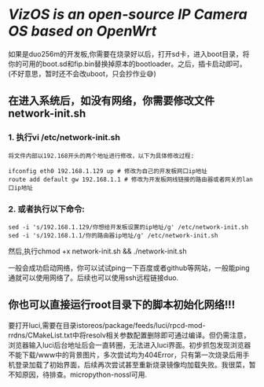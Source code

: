 # *VizOS is an open-source IP Camera OS based on OpenWrt*

如果是duo256m的开发板,你需要在烧录好以后，打开sd卡，进入boot目录，将你的可用的boot.sd和fip.bin替换掉原本的bootloader。之后，插卡启动即可。(不好意思，暂时还不会改uboot，只会抄作业😅)

## 在进入系统后，如没有网络，你需要修改文件network-init.sh
### 1. 执行vi /etc/network-init.sh

    将文件内部以192.168开头的两个地址进行修改，以下为具体修改过程:

    ifconfig eth0 192.168.1.129 up # 修改为自己的开发板网口ip地址
    route add default gw 192.168.1.1 # 修改为开发板网线链接的路由器或者网关的lan口ip地址

### 2. 或者执行以下命令:

    sed -i 's/192.168.1.129/你想给开发板设置的ip地址/g' /etc/network-init.sh
    sed -i 's/192.168.1.1/你的路由器ip地址/g' /etc/network-init.sh
    

然后,执行chmod +x network-init.sh && ./network-init.sh

一般会成功启动网络，你可以试试ping一下百度或者github等网站，一般能ping通就可以使用网络了。后续也可以使用ssh远程链接duo.

## 你也可以直接运行root目录下的脚本初始化网络!!!

要打开luci,需要在目录istoreos/package/feeds/luci/rpcd-mod-rrdns/CMakeList.txt中将resolv相关参数配置删除即可通过编译。但仍需注意，浏览器输入luci后台地址后会一直转圈，无法进入luci界面。初步抓包发现浏览器不能下载/www中的背景图片，多次尝试均为404Error，只有第一次烧录后用手机登录加载了初始界面，后续再次尝试甚至重新烧录镜像均加载失败。我很菜，暂不知原因，待排查。micropython-nossl可用.